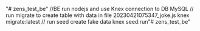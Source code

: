 "# zens_test_be" 
//BE run nodejs and use Knex connection to DB MySQL
// run migrate to create table with data in file 20230421075347_joke.js
knex migrate:latest
// run seed create fake data
knex seed:run"# zens_test_be" 
